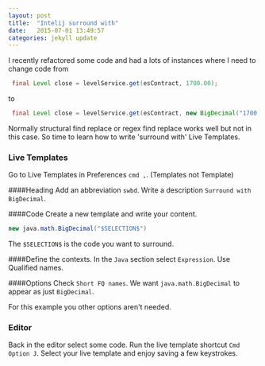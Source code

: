 ```yaml
---
layout: post
title:  "Intelij surround with"
date:   2015-07-01 13:49:57
categories: jekyll update
---
```

I recently refactored some code and had a lots of instances where I need to change code from

```java
 final Level close = levelService.get(esContract, 1700.00);
```

to

```java
 final Level close = levelService.get(esContract, new BigDecimal("1700.00"));
```

Normally structural find replace or regex find replace works well but not in this case. So time to learn how to write 'surround with' Live Templates.

### Live Templates
Go to Live Templates in Preferences `cmd ,`. (Templates not Template)

####Heading
Add an abbreviation `swbd`.
Write a description `Surround with BigDecimal`.

####Code
Create a new template and write your content.
```java
new java.math.BigDecimal("$SELECTION$")
```

The `$SELECTION$` is the code you want to surround.

####Define the contexts.
In the `Java` section select `Expression`.
Use Qualified names.

####Options
Check `Short FQ names`. We want `java.math.BigDecimal` to appear as just `BigDecimal`.

For this example you other options aren't needed.
### Editor
Back in the editor select some code. Run the live template shortcut `Cmd Option J`. 
Select your live template and enjoy saving a few keystrokes.
